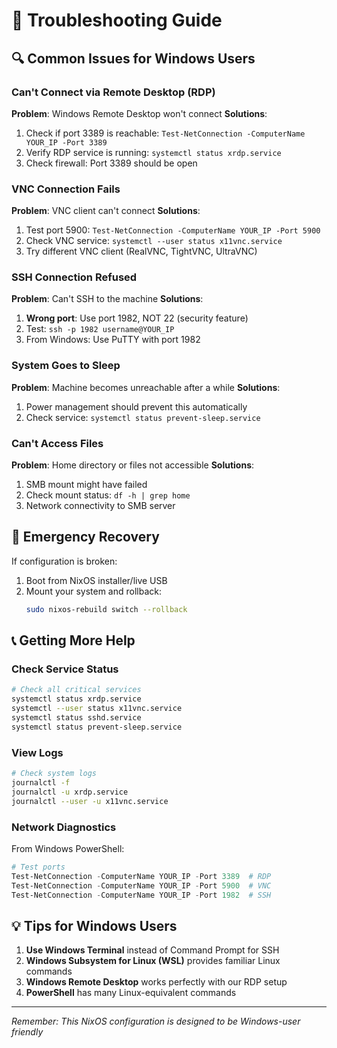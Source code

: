 # 🔧 Troubleshooting Guide

## 🔍 Common Issues for Windows Users

### Can't Connect via Remote Desktop (RDP)

**Problem**: Windows Remote Desktop won't connect
**Solutions**:
1. Check if port 3389 is reachable: `Test-NetConnection -ComputerName YOUR_IP -Port 3389`
2. Verify RDP service is running: `systemctl status xrdp.service`
3. Check firewall: Port 3389 should be open

### VNC Connection Fails

**Problem**: VNC client can't connect
**Solutions**:
1. Test port 5900: `Test-NetConnection -ComputerName YOUR_IP -Port 5900`
2. Check VNC service: `systemctl --user status x11vnc.service`
3. Try different VNC client (RealVNC, TightVNC, UltraVNC)

### SSH Connection Refused

**Problem**: Can't SSH to the machine
**Solutions**:
1. **Wrong port**: Use port 1982, NOT 22 (security feature)
2. Test: `ssh -p 1982 username@YOUR_IP`
3. From Windows: Use PuTTY with port 1982

### System Goes to Sleep

**Problem**: Machine becomes unreachable after a while
**Solutions**:
1. Power management should prevent this automatically
2. Check service: `systemctl status prevent-sleep.service`

### Can't Access Files

**Problem**: Home directory or files not accessible
**Solutions**:
1. SMB mount might have failed
2. Check mount status: `df -h | grep home`
3. Network connectivity to SMB server

## 🚨 Emergency Recovery

If configuration is broken:
1. Boot from NixOS installer/live USB
2. Mount your system and rollback:
   ```bash
   sudo nixos-rebuild switch --rollback
   ```

## 📞 Getting More Help

### Check Service Status
```bash
# Check all critical services
systemctl status xrdp.service
systemctl --user status x11vnc.service
systemctl status sshd.service
systemctl status prevent-sleep.service
```

### View Logs
```bash
# Check system logs
journalctl -f
journalctl -u xrdp.service
journalctl --user -u x11vnc.service
```

### Network Diagnostics
From Windows PowerShell:
```powershell
# Test ports
Test-NetConnection -ComputerName YOUR_IP -Port 3389  # RDP
Test-NetConnection -ComputerName YOUR_IP -Port 5900  # VNC
Test-NetConnection -ComputerName YOUR_IP -Port 1982  # SSH
```

## 💡 Tips for Windows Users

1. **Use Windows Terminal** instead of Command Prompt for SSH
2. **Windows Subsystem for Linux (WSL)** provides familiar Linux commands
3. **Windows Remote Desktop** works perfectly with our RDP setup
4. **PowerShell** has many Linux-equivalent commands

---
*Remember: This NixOS configuration is designed to be Windows-user friendly*
